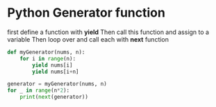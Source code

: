 # Python Generator function

first define a function with **yield**
Then call this function and assign to a variable
Then loop over and call each with **next** function
```python
def myGenerator(nums, n):
    for i in range(n):
        yield nums[i]
        yield nums[i+n]

generator = myGenerator(nums, n)
for _ in range(n*2):
    print(next(generator))
  ```
